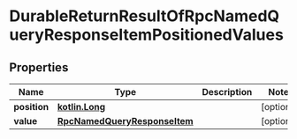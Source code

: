 # DurableReturnResultOfRpcNamedQueryResponseItemPositionedValues

## Properties
Name | Type | Description | Notes
------------ | ------------- | ------------- | -------------
**position** | [**kotlin.Long**](.md) |  |  [optional]
**value** | [**RpcNamedQueryResponseItem**](RpcNamedQueryResponseItem.md) |  |  [optional]
